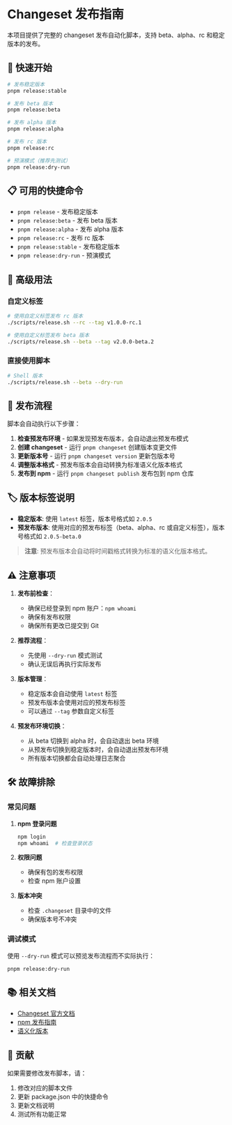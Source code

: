 # Changeset 发布指南

本项目提供了完整的 changeset 发布自动化脚本，支持 beta、alpha、rc 和稳定版本的发布。

## 🚀 快速开始

```bash
# 发布稳定版本
pnpm release:stable

# 发布 beta 版本
pnpm release:beta

# 发布 alpha 版本
pnpm release:alpha

# 发布 rc 版本
pnpm release:rc

# 预演模式（推荐先测试）
pnpm release:dry-run
```

## 📋 可用的快捷命令

- `pnpm release` - 发布稳定版本
- `pnpm release:beta` - 发布 beta 版本
- `pnpm release:alpha` - 发布 alpha 版本
- `pnpm release:rc` - 发布 rc 版本
- `pnpm release:stable` - 发布稳定版本
- `pnpm release:dry-run` - 预演模式

## 🔧 高级用法

### 自定义标签

```bash
# 使用自定义标签发布 rc 版本
./scripts/release.sh --rc --tag v1.0.0-rc.1

# 使用自定义标签发布 beta 版本
./scripts/release.sh --beta --tag v2.0.0-beta.2
```

### 直接使用脚本

```bash
# Shell 版本
./scripts/release.sh --beta --dry-run
```

## 📝 发布流程

脚本会自动执行以下步骤：

1. **检查预发布环境** - 如果发现预发布版本，会自动退出预发布模式
2. **创建 changeset** - 运行 `pnpm changeset` 创建版本变更文件
3. **更新版本号** - 运行 `pnpm changeset version` 更新包版本号
4. **调整版本格式** - 预发布版本会自动转换为标准语义化版本格式
5. **发布到 npm** - 运行 `pnpm changeset publish` 发布包到 npm 仓库

## 🏷️ 版本标签说明

- **稳定版本**: 使用 `latest` 标签，版本号格式如 `2.0.5`
- **预发布版本**: 使用对应的预发布标签（beta、alpha、rc 或自定义标签），版本号格式如 `2.0.5-beta.0`

> **注意**: 预发布版本会自动将时间戳格式转换为标准的语义化版本格式。

## ⚠️ 注意事项

1. **发布前检查**：
   - 确保已经登录到 npm 账户：`npm whoami`
   - 确保有发布权限
   - 确保所有更改已提交到 Git

2. **推荐流程**：
   - 先使用 `--dry-run` 模式测试
   - 确认无误后再执行实际发布

3. **版本管理**：
   - 稳定版本会自动使用 `latest` 标签
   - 预发布版本会使用对应的预发布标签
   - 可以通过 `--tag` 参数自定义标签

4. **预发布环境切换**：
   - 从 beta 切换到 alpha 时，会自动退出 beta 环境
   - 从预发布切换到稳定版本时，会自动退出预发布环境
   - 所有版本切换都会自动处理日志聚合

## 🛠️ 故障排除

### 常见问题

1. **npm 登录问题**
   ```bash
   npm login
   npm whoami  # 检查登录状态
   ```

2. **权限问题**
   - 确保有包的发布权限
   - 检查 npm 账户设置

3. **版本冲突**
   - 检查 `.changeset` 目录中的文件
   - 确保版本号不冲突

### 调试模式

使用 `--dry-run` 模式可以预览发布流程而不实际执行：

```bash
pnpm release:dry-run
```

## 📚 相关文档

- [Changeset 官方文档](https://github.com/changesets/changesets)
- [npm 发布指南](https://docs.npmjs.com/cli/v8/commands/npm-publish)
- [语义化版本](https://semver.org/lang/zh-CN/)

## 🤝 贡献

如果需要修改发布脚本，请：

1. 修改对应的脚本文件
2. 更新 package.json 中的快捷命令
3. 更新文档说明
4. 测试所有功能正常 